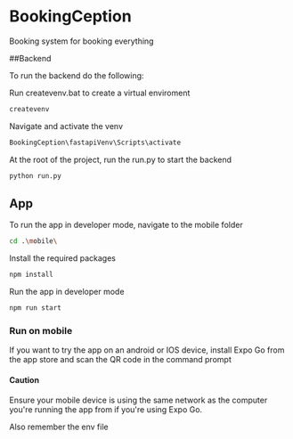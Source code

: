 # BookingCeption
Booking system for booking everything

##Backend

To run the backend do the following:

Run createvenv.bat to create a virtual enviroment

``` bash
createvenv
```

Navigate and activate the venv
``` bash
BookingCeption\fastapiVenv\Scripts\activate
```

At the root of the project, run the run.py to start the backend

``` bash
python run.py
```


## App

To run the app in developer mode, navigate to the mobile folder 

``` bash
cd .\mobile\
```

Install the required packages

``` bash
npm install
```

Run the app in developer mode
``` bash
npm run start
```
### Run on mobile
If you want to try the app on an android or IOS device, install Expo Go from the app store and scan the QR code in the command prompt 

#### Caution
Ensure your mobile device is using the same network as the computer you're running the app from if you're using Expo Go.

Also remember the env file